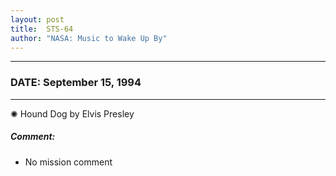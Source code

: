 ```yaml
---
layout: post
title:  STS-64
author: "NASA: Music to Wake Up By"
---
```


----
### DATE: September 15, 1994
----
✺ Hound Dog by Elvis Presley

##### Comment:
* No mission comment
